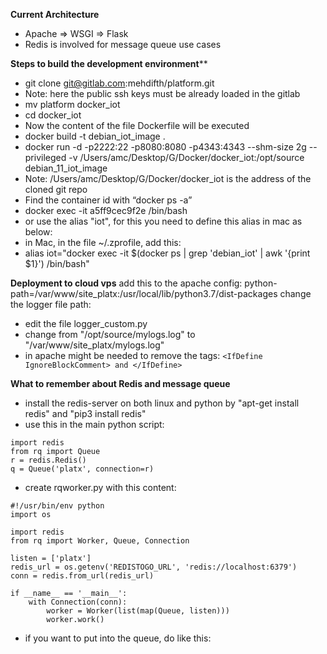 **Current Architecture**
- Apache => WSGI => Flask
- Redis is involved for message queue use cases


**Steps to build the development environment****
- git clone git@gitlab.com:mehdifth/platform.git
- Note: here the public ssh keys must be already loaded in the gitlab
- mv platform docker_iot
- cd docker_iot
- Now the content of the file Dockerfile will be executed
- docker build -t debian_iot_image .
- docker run -d -p2222:22 -p8080:8080 -p4343:4343 --shm-size 2g --privileged -v /Users/amc/Desktop/G/Docker/docker_iot:/opt/source debian_11_iot_image
- Note: /Users/amc/Desktop/G/Docker/docker_iot is the address of the cloned git repo
- Find the container id with “docker ps -a”
- docker exec -it a5ff9cec9f2e /bin/bash  
- or use the alias "iot", for this you need to define this alias in mac as below:
- in Mac, in the file ~/.zprofile, add this:
- alias iot="docker exec -it $(docker ps  | grep 'debian_iot' | awk '{print $1}') /bin/bash"


**Deployment to cloud vps**
add this to the apache config: python-path=/var/www/site_platx:/usr/local/lib/python3.7/dist-packages
change the logger file path:
- edit the file logger_custom.py
- change from "/opt/source/mylogs.log" to "/var/www/site_platx/mylogs.log"
- in apache might be needed to remove the tags: `<IfDefine IgnoreBlockComment> and </IfDefine>`


**What to remember about Redis and message queue**
- install the redis-server on both linux and python by "apt-get install redis" and "pip3 install redis"
- use this in the main python script:
```
import redis
from rq import Queue
r = redis.Redis()
q = Queue('platx', connection=r)
```

- create rqworker.py with this content:
```
#!/usr/bin/env python
import os

import redis
from rq import Worker, Queue, Connection

listen = ['platx']
redis_url = os.getenv('REDISTOGO_URL', 'redis://localhost:6379')
conn = redis.from_url(redis_url)

if __name__ == '__main__':
    with Connection(conn):
        worker = Worker(list(map(Queue, listen)))
        worker.work()

```

- if you want to put into the queue, do like this:


